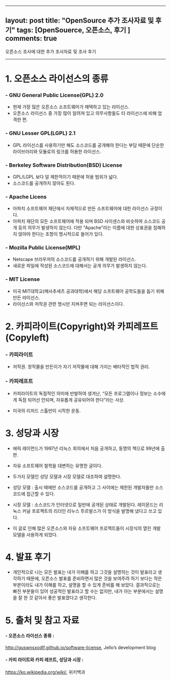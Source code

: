 
---
layout: post
title: "OpenSource 추가 조사자료 및 후기"
tags: [OpenSouerce, 오픈소스, 후기 ]
comments: true
---

오픈소스 조사에 대한 추가 조사자료 및 조사 후기

---


# 1.	오픈소스 라이선스의 종류 
### - GNU General Public License(GPL) 2.0
 -  현재 가장 많은 오픈소스 소프트웨어가 채택하고 있는 라이선스.
 -  오픈소스 라이선스 중 가장 많이 알려져 있고 의무사항들도 타 라이선스에 비해 엄격한 편.

### - GNU Lesser GPL(LGPL) 2.1
  * GPL 라이선스를 사용하기만 해도 소스코드를 공개해야 한다는 부담 때문에 단순한 라이브러리와 모듈로의 링크를 허용한 라이선스.

### - Berkeley Software Distribution(BSD) License
  * GPL/LGPL 보다 덜 제한적이기 때문에 허용 범위가 넓다.
  * 소스코드를 공개하지 않아도 된다.

### - Apache Licens
  * 아파치 소프트웨어 재단에서 자체적으로 만든 소프트웨어에 대한 라이선스 규정이다.
  * 아파치 재단의 모든 소프트웨어에 적용 되며 BSD 사이센스와 비슷하여 소스코드 공개 등의 의무가 발생하지 않는다. 다만 “Apache”라는 이름에 대한 상표권을 침해하지 않아야 한다는 조항이 명시적으로 들어가 있다.

### - Mozilla Public License(MPL)
  * Netscape 브라우저의 소스코드를 공개하기 위해 개발된 라이선스.
  * 새로운 파일에 작성된 소스코드에 대해서는 공개 의무가 발생하지 않는다.

### - MIT License
  * 미국 MIT대학교(메사추세츠 공과대학)에서 해당 소프트웨어 공학도들을 돕기 위해 만든 라이선스.
  * 라이선스와 저작권 관련 명시만 지켜주면 되는 라이선스이다.

# 2.	카피라이트(Copyright)와 카피레프트(Copyleft)

### - 카피라이트 

  * 저작권. 창작물을 만든이가 자기 저작물에 대해 가지는 배타적인 법적 권리.

### - 카피레프트 

  * 카피라이트의 독점적인 의미에 반발하여 생겨난, “모든 프로그램이나 정보는 소수에게 독점 되어선 안되며, 자유롭게 공유되어야 한다”라는 사상.

  * 미국의 리처드 스톨만이 시작한 운동.

# 3.	성당과 시장

 - 에릭 레이먼드가 1997년 리눅스 회의에서 처음 공개하고, 동명의 책으로 99년에 출판.

 - 자유 소프트웨어 철학을 대변하는 유명한 글이다.

 - 두가지 모델인 성당 모델과 시장 모델로 대조하여 설명한다.
  * 성당 모델 : 출시 때에만 소스코드를 공개하고 그 사이에는 제한된 개발자들만 소스코드에 접근할 수 있다.

  * 시장 모델 : 소스코드가 인터넷으로 일반에 공개된 상태로 개발된다. 레이몬드는 리눅스 커널 프로젝트의 리더인 리누스 투르발스가 이 방식을 발명해 냈다고 쓰고 있다.

- 이 글로 인해 많은 오픈소스와 자유 소프트웨어 프로젝트들이 시장식의 열린 개발 모델을 사용하게 되었다.

# 4.	발표 후기

- 개인적으로 나는 모든 발표는 내가 이해를 하고 그것을 설명하는 것이 발표라고 생각하기 때문에, 오픈소스 발표를 준비하면서 많은 것을 보여주려 하기 보다는 작은 부분이라도 내가 이해를 하고, 설명을 할 수 있게 준비를 해 보았다. 결과적으로는 빠진 부분들이 있어 성공적인 발표라고 할 수는 없지만, 내가 아는 부분에서는 설명을 잘 한 것 같아서 좋은 발표였다고 생각한다.

# 5.	출처 및 참고 자료

#### - 오픈소스 라이선스 종류 :
 http://guswnsxodlf.github.io/software-license, Jello’s development blog 

#### - 카피 라이트와 카피 레프트, 성당과 시장 : 
 https://ko.wikipedia.org/wiki/, 위키백과
